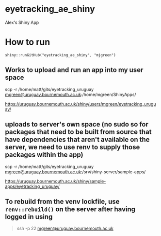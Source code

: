 # eyetracking_ae_shiny
Alex's Shiny App

# How to run
```
shiny::runGitHub("eyetracking_ae_shiny", "mjgreen")
```

## Works to upload and run an app into my user space

scp -r /home/matt/gits/eyetracking_uruguay mgreen@uruguay.bournemouth.ac.uk:/home/mgreen/ShinyApps/

https://uruguay.bournemouth.ac.uk/shiny/users/mgreen/eyetracking_uruguay/

## uploads to server's own space (no sudo so for packages that need to be built from source that have dependencies that aren't available on the server, we need to use renv to supply those packages within the app)

scp -r /home/matt/gits/eyetracking_uruguay mgreen@uruguay.bournemouth.ac.uk:/srv/shiny-server/sample-apps/

https://uruguay.bournemouth.ac.uk/shiny/sample-apps/eyetracking_uruguay/

## To rebuild from the venv lockfile, use `renv::rebuild()` on the server after having logged in using
>ssh -p 22 mgreen@uruguay.bournemouth.ac.uk